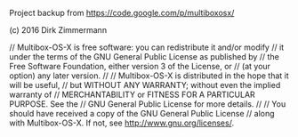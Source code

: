 Project backup from https://code.google.com/p/multiboxosx/

(c) 2016 Dirk Zimmermann

// Multibox-OS-X is free software: you can redistribute it and/or modify
// it under the terms of the GNU General Public License as published by
// the Free Software Foundation, either version 3 of the License, or
// (at your option) any later version.
// 
// Multibox-OS-X is distributed in the hope that it will be useful,
// but WITHOUT ANY WARRANTY; without even the implied warranty of
// MERCHANTABILITY or FITNESS FOR A PARTICULAR PURPOSE.  See the
// GNU General Public License for more details.
//
// You should have received a copy of the GNU General Public License
// along with Multibox-OS-X.  If not, see <http://www.gnu.org/licenses/>.
